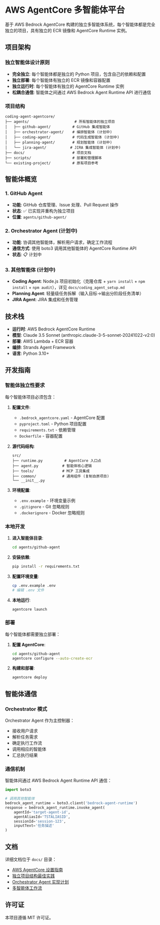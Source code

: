 # AWS AgentCore 多智能体平台

基于 AWS Bedrock AgentCore 构建的独立多智能体系统，每个智能体都是完全独立的项目，具有独立的 ECR 镜像和 AgentCore Runtime 实例。

## 项目架构

### 独立智能体设计原则

- **完全独立**: 每个智能体都是独立的 Python 项目，包含自己的依赖和配置
- **独立部署**: 每个智能体有独立的 ECR 镜像和容器配置  
- **独立运行时**: 每个智能体有独立的 AgentCore Runtime 实例
- **松耦合通信**: 智能体之间通过 AWS Bedrock Agent Runtime API 进行通信

### 项目结构

```
coding-agent-agentcore/
├── agents/                     # 所有智能体的独立项目
│   ├── github-agent/          # GitHub 集成智能体
│   ├── orchestrator-agent/    # 编排智能体 (计划中)
│   ├── coding-agent/          # 代码生成智能体 (计划中)
│   ├── planning-agent/        # 规划智能体 (计划中)
│   └── jira-agent/           # JIRA 集成智能体 (计划中)
├── docs/                      # 项目文档
├── scripts/                   # 部署和管理脚本
└── existing-project/          # 原有项目参考
```

## 智能体概览

### 1. GitHub Agent
- **功能**: GitHub 仓库管理、Issue 处理、Pull Request 操作
- **状态**: ✅ 已实现并重构为独立项目
- **位置**: `agents/github-agent/`

### 2. Orchestrator Agent (计划中)
- **功能**: 协调其他智能体，解析用户请求，确定工作流程
- **通信方式**: 使用 boto3 调用其他智能体的 AgentCore Runtime API
- **状态**: 📋 计划中

### 3. 其他智能体 (计划中)
- **Coding Agent**: Node.js 项目初始化（克隆仓库 + `yarn install` + `npm install` + `npm audit`），详见 `docs/coding_agent_setup.md`
- **Planning Agent**: 轻量级任务拆解（输入目标→输出分阶段任务清单）
- **JIRA Agent**: JIRA 集成和任务管理

## 技术栈

- **运行时**: AWS Bedrock AgentCore Runtime
- **模型**: Claude 3.5 Sonnet (anthropic.claude-3-5-sonnet-20241022-v2:0)
- **部署**: AWS Lambda + ECR 容器
- **编排**: Strands Agent Framework
- **语言**: Python 3.10+

## 开发指南

### 智能体独立性要求

每个智能体项目必须包含：

1. **配置文件**:
   - `.bedrock_agentcore.yaml` - AgentCore 配置
   - `pyproject.toml` - Python 项目配置
   - `requirements.txt` - 依赖管理
   - `Dockerfile` - 容器配置

2. **源代码结构**:
   ```
   src/
   ├── runtime.py          # AgentCore 入口点
   ├── agent.py           # 智能体核心逻辑
   ├── tools/             # MCP 工具集成
   ├── common/            # 通用组件 (复制自原项目)
   └── __init__.py
   ```

3. **环境配置**:
   - `.env.example` - 环境变量示例
   - `.gitignore` - Git 忽略规则
   - `.dockerignore` - Docker 忽略规则

### 本地开发

1. **进入智能体目录**:
   ```bash
   cd agents/github-agent
   ```

2. **安装依赖**:
   ```bash
   pip install -r requirements.txt
   ```

3. **配置环境变量**:
   ```bash
   cp .env.example .env
   # 编辑 .env 文件
   ```

4. **本地运行**:
   ```bash
   agentcore launch
   ```

### 部署

每个智能体都需要独立部署：

1. **配置 AgentCore**:
   ```bash
   cd agents/github-agent
   agentcore configure --auto-create-ecr
   ```

2. **构建和部署**:
   ```bash
   agentcore deploy
   ```

## 智能体通信

### Orchestrator 模式

Orchestrator Agent 作为主控制器：
- 接收用户请求
- 解析任务需求
- 确定执行工作流
- 调用相应的智能体
- 汇总执行结果

### 通信机制

智能体间通过 AWS Bedrock Agent Runtime API 通信：

```python
import boto3

# 调用其他智能体
bedrock_agent_runtime = boto3.client('bedrock-agent-runtime')
response = bedrock_agent_runtime.invoke_agent(
    agentId='target-agent-id',
    agentAliasId='TSTALIASID',
    sessionId='session-123',
    inputText='任务描述'
)
```

## 文档

详细文档位于 `docs/` 目录：

- [AWS AgentCore 设置指南](docs/AWS-AgentCore-Setup.md)
- [独立项目结构最佳实践](docs/Independent-Project-Structure-Best-Practices.md)
- [Orchestrator Agent 实现计划](docs/Orchestrator-Agent-Implementation-Plan.md)
- [多智能体工作流](docs/Multi-Agent-Workflow.md)

## 许可证

本项目遵循 MIT 许可证。
